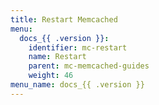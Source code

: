 ```yaml
---
title: Restart Memcached
menu:
  docs_{{ .version }}:
    identifier: mc-restart
    name: Restart
    parent: mc-memcached-guides
    weight: 46
menu_name: docs_{{ .version }}
---
```

